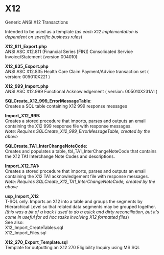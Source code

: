 X12
===

Generic ANSI X12 Transactions

Intended to be used as a template (<i>as each X12 implementation is dependent on specific business rules</i>)

<b>X12_811_Export.php</b><br />
ANSI ASC X12.811 (Financial Series [FIN]) Consolidated Service Invoice/Statement (version 004010)

<b>X12_835_Export.php</b><br />
ANSI ASC X12.835 Health Care Claim Payment/Advice transaction set ( version: 005010X221 )

<b>X12_999_Import.php</b><br />
ANSI ASC X12.999 Functional Acknowledgement ( version: 005010X231A1 )


<b>SQLCreate_X12_999_ErrorMessageTable:</b><br />
Creates a SQL table containing X12 999 response messages

<b>Import_X12_999:</b><br />
Creates a stored procedure that imports, parses and outputs an email containing the X12 999 response file with response messages.<br />
<i>Note: Requires SQLCreate_X12_999_ErrorMessageTable, created by the above</i>

<b>SQLCreate_TA1_InterChangeNoteCode:</b><br />
Creates and populates a table, tbl_TA1_InterChangeNoteCode that contains the X12 TA1 Interchange Note Codes and descriptions.<br />

<b>Import_X12_TA1:</b><br />
Creates a stored procedure that imports, parses and outputs an email containing the X12 TA1 acknowledgement file with response messages.<br />
<i>Note: Requires SQLCreate_X12_TA1_InterChangeNoteCode, created by the above</i>

<b>usp_Import_X12</b><br />
T-SQL only. Imports an X12 into a table and groups the segments by Hierarchical Level so that related data segments may be grouped together. <i>(this was a bit of a hack I used to do a quick and dirty reconciliation, but it's come in useful for ad hoc tasks involving X12 formatted files</i>)<br />
See also:<br />
X12_Import_CreateTables.sql<br />
X12_Import_Files.sql<br />

<b>X12_270_Export_Template.sql</b><br />
Template for outputting an X12 270 Eligibility Inquiry using MS SQL<br />
